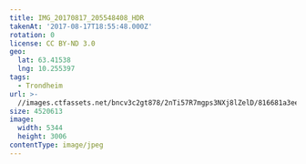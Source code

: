 ```yaml
---
title: IMG_20170817_205548408_HDR
takenAt: '2017-08-17T18:55:48.000Z'
rotation: 0
license: CC BY-ND 3.0
geo:
  lat: 63.41538
  lng: 10.255397
tags:
  - Trondheim
url: >-
  //images.ctfassets.net/bncv3c2gt878/2nTi57R7mgps3NXj8lZelD/816681a3eea6ab1129133ca200a0ab3a/img_20170817_205548408_hdr_36589254686_o
size: 4520613
image:
  width: 5344
  height: 3006
contentType: image/jpeg
---
```


